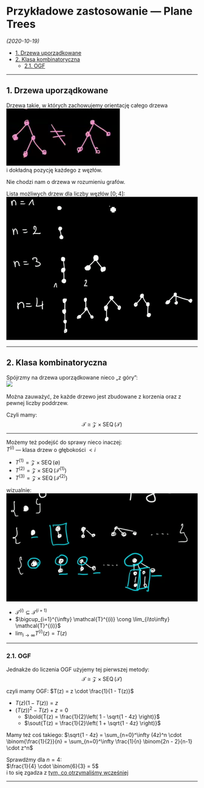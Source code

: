 # Przykładowe zastosowanie — Plane Trees

*(2020-10-19)*

- [1. Drzewa uporządkowane](#1-drzewa-uporządkowane)
- [2. Klasa kombinatoryczna](#2-klasa-kombinatoryczna)
    - [2.1. OGF](#21-ogf)

---

## 1. Drzewa uporządkowane

Drzewa takie, w których zachowujemy orientację całego drzewa\
![](plane-trees-orientacja.png)\
i dokładną pozycję każdego z węzłów.

Nie chodzi nam o drzewa w rozumieniu grafów.

Lista możliwych drzew dla liczby węzłów $[0;4]$:\
![](plane-trees-lista.png)


---

## 2. Klasa kombinatoryczna

Spójrzmy na drzewa uporządkowane nieco „z góry”:\
![](plane-trees-z-góry.png)

Można zauważyć, że każde drzewo jest zbudowane z korzenia oraz z pewnej liczby poddrzew.

Czyli mamy:
$$
\mathcal{T} \cong \mathcal{Z} \times \operatorname{SEQ}(\mathcal{T})
$$

---

Możemy też podejść do sprawy nieco inaczej:\
$T^{(i)}$ — klasa drzew o głębokości $<i$
- $T^{(1)} = \mathcal{Z} \times \operatorname{SEQ}(\emptyset)$
- $T^{(2)} = \mathcal{Z} \times \operatorname{SEQ}(\mathcal{T}^{(1)})$
- $T^{(3)} = \mathcal{Z} \times \operatorname{SEQ}(\mathcal{T}^{(2)})$

wizualnie:\
![](plane-trees-klasy.png)

- $\mathcal{T}^{(i)} \subseteq \mathcal{T}^{(i+1)}$
- $\bigcup_{i=1}^{\infty} \mathcal{T}^{(i)} \cong \lim_{i\to\infty} \mathcal{T}^{(i)}$
- $\lim_{i\to \infty} T^{(i)}(z) = T(z)$

---

### 2.1. OGF

Jednakże do liczenia OGF użyjemy tej pierwszej metody:
$$
\mathcal{T} \cong \mathcal{Z} \times \operatorname{SEQ}(\mathcal{T})
$$

czyli mamy OGF: $T(z) = z \cdot \frac{1}{1 - T(z)}$
- $T(z)(1-T(z)) = z$
- $(T(z))^2 - T(z) + z = 0$
    - $\bold{T(z) = \frac{1}{2}\left( 1 - \sqrt{1 - 4z} \right)}$
    - $\sout{T(z) = \frac{1}{2}\left( 1 + \sqrt{1 - 4z} \right)}$


Mamy też coś takiego: $\sqrt{1 - 4z} = \sum_{n=0}^\infty (4z)^n \cdot \binom{\frac{1}{2}}{n} = \sum_{n=0}^\infty \frac{1}{n} \binom{2n - 2}{n-1} \cdot z^n$

Sprawdźmy dla $n=4$:\
$\frac{1}{4} \cdot \binom{6}{3} = 5$\
i to się zgadza z [tym, co otrzymaliśmy wcześniej](#1-drzewa-uporządkowane)

---
